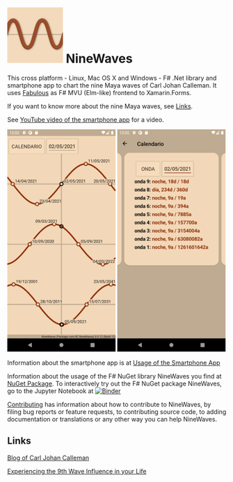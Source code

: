 # ![NineWaves Logo](./images/nuget_icon.png) NineWaves

This cross platform - Linux, Mac OS X and Windows - F# .Net library and smartphone app to chart the nine Maya waves of Carl Johan Calleman. It uses [Fabulous](https://fsprojects.github.io/Fabulous/Fabulous.XamarinForms/) as F# MVU (Elm-like) frontend to Xamarin.Forms.

If you want to know more about the nine Maya waves, see [Links](#links).

See [YouTube video of the smartphone app](https://youtu.be/JFMrXIghLK4) for a video.

![Screenshot 1 of the smartphone app](./images/Screenshot_1619956923.png)
![Screenshot 2 of the smartphone app](./images/Screenshot_1619956948.png)

Information about the smartphone app is at [Usage of the Smartphone App](./usage.md)

Information about the usage of the F# NuGet library NineWaves you find at [NuGet Package](./nuget_package.md).
To interactively try out the F# NuGet package NineWaves, go to the Jupyter Notebook at [![Binder](https://mybinder.org/badge_logo.svg)](https://mybinder.org/v2/gh/Release-Candidate/NineWaves/main?filepath=NineWaves.ipynb)

[Contributing](./contributing.md) has information about how to contribute to NineWaves, by
filing bug reports or feature requests, to contributing source code, to adding documentation
or translations or any other way you can help NineWaves.

## Links

[Blog of Carl Johan Calleman](https://calleman.com/blog/)

[Experiencing the 9th Wave Influence in your Life](https://calleman.com/experiencing-the-9th-wave-influence-in-our-life/)
